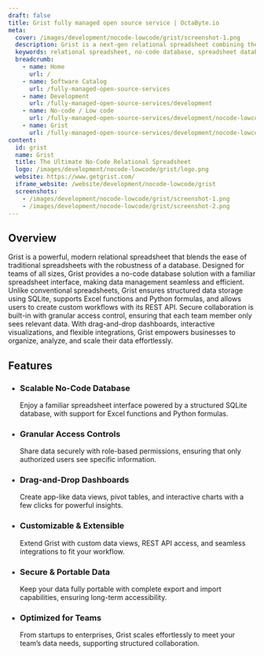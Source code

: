 ```yaml
---
draft: false
title: Grist fully managed open source service | OctaByte.io
meta:
  cover: /images/development/nocode-lowcode/grist/screenshot-1.png
  description: Grist is a next-gen relational spreadsheet combining the flexibility of a spreadsheet with the power of a database. It offers secure collaboration, customizable dashboards, and seamless scalability for teams.
  keywords: relational spreadsheet, no-code database, spreadsheet database, data management, team collaboration, business intelligence, Excel alternative, secure data sharing, workflow automation, drag-and-drop dashboard
  breadcrumb:
    - name: Home
      url: /
    - name: Software Catalog
      url: /fully-managed-open-source-services
    - name: Development
      url: /fully-managed-open-source-services/development
    - name: No-code / Low code
      url: /fully-managed-open-source-services/development/nocode-lowcode
    - name: Grist
      url: /fully-managed-open-source-services/development/nocode-lowcode/grist
content:
  id: grist
  name: Grist
  title: The Ultimate No-Code Relational Spreadsheet
  logo: /images/development/nocode-lowcode/grist/logo.png
  website: https://www.getgrist.com/
  iframe_website: /website/development/nocode-lowcode/grist
  screenshots:
    - /images/development/nocode-lowcode/grist/screenshot-1.png
    - /images/development/nocode-lowcode/grist/screenshot-2.png
---
```


## Overview

Grist is a powerful, modern relational spreadsheet that blends the ease of traditional spreadsheets with the robustness of a database. Designed for teams of all sizes, Grist provides a no-code database solution with a familiar spreadsheet interface, making data management seamless and efficient. Unlike conventional spreadsheets, Grist ensures structured data storage using SQLite, supports Excel functions and Python formulas, and allows users to create custom workflows with its REST API. Secure collaboration is built-in with granular access control, ensuring that each team member only sees relevant data. With drag-and-drop dashboards, interactive visualizations, and flexible integrations, Grist empowers businesses to organize, analyze, and scale their data effortlessly.

## Features

- ### Scalable No-Code Database

  Enjoy a familiar spreadsheet interface powered by a structured SQLite database, with support for Excel functions and Python formulas.

- ### Granular Access Controls

  Share data securely with role-based permissions, ensuring that only authorized users see specific information.

- ### Drag-and-Drop Dashboards

  Create app-like data views, pivot tables, and interactive charts with a few clicks for powerful insights.

- ### Customizable & Extensible

  Extend Grist with custom data views, REST API access, and seamless integrations to fit your workflow.

- ### Secure & Portable Data

  Keep your data fully portable with complete export and import capabilities, ensuring long-term accessibility.

- ### Optimized for Teams

  From startups to enterprises, Grist scales effortlessly to meet your team’s data needs, supporting structured collaboration.
